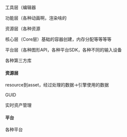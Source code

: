 工具层（编辑器

功能层（各种动画啊，渲染啥的

资源层（各种资源

核心层（Core层）基础的容器创建，内存分配等等等等

平台层（各种图形API，各种平台SDK，各种不同的输入设备

各种第三方库



#### 资源层

resource到asset，经过处理的数据->引擎使用的数据

GUID

 实时资产管理



#### 平台

各种平台
